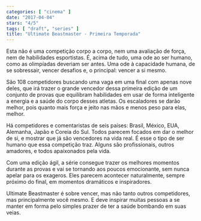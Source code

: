 ```yaml
---
categories: [ "cinema" ]
date: "2017-04-04"
stars: "4/5"
tags: [ "draft", "series" ]
title: "Ultimate Beastmaster - Primeira Temporada"
---
```

Esta não é uma competição corpo a corpo, nem uma avaliação de
força, nem de habilidades esportistas. É, acima de tudo, uma ode ao ser
humano, como as olimpíadas deveriam ser antes. Uma ode à capacidade
humana, de se sobressair, vencer desafios e, o principal: vencer a si
mesmo.

São 108 competidores buscando uma vaga em uma final com apenas nove
deles, que irá trazer o grande vencedor dessa primeira edição de um
conjunto de provas que equilibram habilidades em usar de forma inteligente
a energia e a saúde do corpo desses atletas. Os escaladores se darão
melhor, pois quanto mais força e jeito nas mãos e menos peso para elas,
melhor.

Há competidores e comentaristas de seis países: Brasil, México, EUA,
Alemanha, Japão e Coreia do Sul. Todos parecem focados em dar o melhor
de si, e mostrar que já são vencedores na vida real. É esse o tipo
de ser humano que essa competição traz. Alguns são profissionais,
outros amadores, e todos apaixonados pela vida.

Com uma edição ágil, a série consegue trazer os melhores momentos
durante as provas e vai se tornando aos poucos emocionante, sem nunca
apelar para os exageros. Eles parecem acontecer naturalmente, sempre
próximo do final, em momentos dramáticos e inspiradores.

Ultimate Beastmaster é sobre vencer, mas não tanto outros competidores,
mas principalmente você mesmo. E deve inspirar muitas pessoas a se manter
em forma pelo simples prazer de ter a saúde bombando em suas veias.
